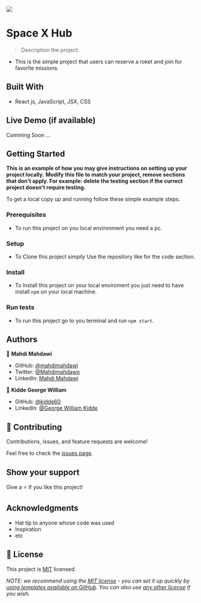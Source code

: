 ![](https://img.shields.io/badge/Microverse-blueviolet)

# Space X Hub

> Description the project.

- This is the simple project that users can reserve a roket and join for favorite missions.

## Built With

- React js, JavaScript, JSX, CSS

## Live Demo (if available)

Comming Soon ...


## Getting Started

**This is an example of how you may give instructions on setting up your project locally.**
**Modify this file to match your project, remove sections that don't apply. For example: delete the testing section if the currect project doesn't require testing.**


To get a local copy up and running follow these simple example steps.

### Prerequisites
- To run this project on you local environment you need a pc.

### Setup
- To Clone this project simpily Use the repository like for the code section.

### Install
- To Install this project on your local enviroment you just need to have install `npm` on your local machine.

### Run tests
- To run this project go to you terminal and run `npm start`.


## Authors

👤 **Mahdi Mahdawi**

- GitHub: [@mahdimahdawi](https://github.com/mahdimahdawi/book-store)
- Twitter: [@Mahdimahdawo](https://mobile.twitter.com/mahdimahdawi16)
- LinkedIn: [Mahdi Mahdawi](https://www.linkedin.com/in/mahdi-mahdawi-434296189)

👤 **Kidde George William**

- GitHub: [@kidde60](https://github.com/kidde60)
- LinkedIn: [@George William Kidde](https://linkedin.com/in/george-william-kidde-b5b772231/)


## 🤝 Contributing

Contributions, issues, and feature requests are welcome!

Feel free to check the [issues page](https://github.com/mahdimahdawi/space-x/issues).

## Show your support

Give a ⭐️ if you like this project!

## Acknowledgments

- Hat tip to anyone whose code was used
- Inspiration
- etc

## 📝 License

This project is [MIT](https://github.com/mahdimahdawi/space-x/blob/master/MIT.md) licensed.

_NOTE: we recommend using the [MIT license](https://choosealicense.com/licenses/mit/) - you can set it up quickly by [using templates available on GitHub](https://docs.github.com/en/communities/setting-up-your-project-for-healthy-contributions/adding-a-license-to-a-repository). You can also use [any other license](https://choosealicense.com/licenses/) if you wish._
